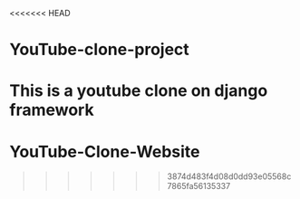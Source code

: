 <<<<<<< HEAD
# YouTube-clone-project
This is a youtube clone on django framework
=======
# YouTube-Clone-Website
>>>>>>> 3874d483f4d08d0dd93e05568c7865fa56135337

